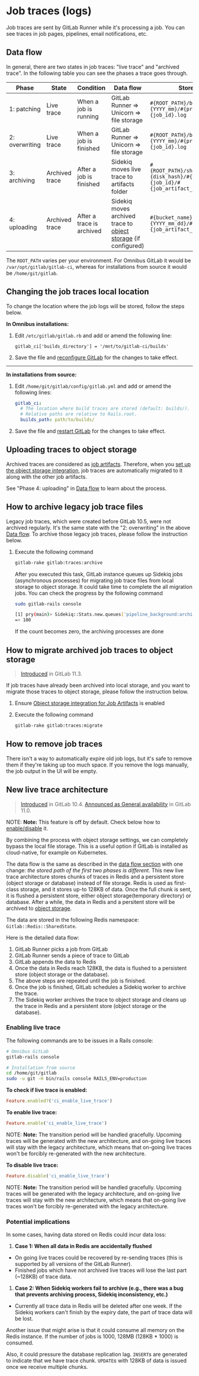 # Job traces (logs)

Job traces are sent by GitLab Runner while it's processing a job. You can see
traces in job pages, pipelines, email notifications, etc.

## Data flow

In general, there are two states in job traces: "live trace" and "archived trace".
In the following table you can see the phases a trace goes through.

| Phase          | State          | Condition                 | Data flow                                       |  Stored path |
| -----          | -----          | ---------                 | ---------                                       |  ----------- |
| 1: patching    | Live trace     | When a job is running     | GitLab Runner => Unicorn => file storage        |`#{ROOT_PATH}/builds/#{YYYY_mm}/#{project_id}/#{job_id}.log`|
| 2: overwriting | Live trace     | When a job is finished    | GitLab Runner => Unicorn => file storage        |`#{ROOT_PATH}/builds/#{YYYY_mm}/#{project_id}/#{job_id}.log`|
| 3: archiving   | Archived trace | After a job is finished   | Sidekiq moves live trace to artifacts folder    |`#{ROOT_PATH}/shared/artifacts/#{disk_hash}/#{YYYY_mm_dd}/#{job_id}/#{job_artifact_id}/job.log`|
| 4: uploading   | Archived trace | After a trace is archived | Sidekiq moves archived trace to [object storage](#uploading-traces-to-object-storage) (if configured)  |`#{bucket_name}/#{disk_hash}/#{YYYY_mm_dd}/#{job_id}/#{job_artifact_id}/job.log`|

The `ROOT_PATH` varies per your environment. For Omnibus GitLab it
would be `/var/opt/gitlab/gitlab-ci`, whereas for installations from source
it would be `/home/git/gitlab`.

## Changing the job traces local location

To change the location where the job logs will be stored, follow the steps below.

**In Omnibus installations:**

1.  Edit `/etc/gitlab/gitlab.rb` and add or amend the following line:

    ```
    gitlab_ci['builds_directory'] = '/mnt/to/gitlab-ci/builds'
    ```

1. Save the file and [reconfigure GitLab][] for the changes to take effect.

---

**In installations from source:**

1. Edit `/home/git/gitlab/config/gitlab.yml` and add or amend the following lines:

    ```yaml
    gitlab_ci:
      # The location where build traces are stored (default: builds/).
      # Relative paths are relative to Rails.root.
      builds_path: path/to/builds/
    ```

1. Save the file and [restart GitLab][] for the changes to take effect.

[reconfigure gitlab]: restart_gitlab.md#omnibus-gitlab-reconfigure "How to reconfigure Omnibus GitLab"
[restart gitlab]: restart_gitlab.md#installations-from-source "How to restart GitLab"

## Uploading traces to object storage

Archived traces are considered as [job artifacts](job_artifacts.md).
Therefore, when you [set up the object storage integration](job_artifacts.md#object-storage-settings),
job traces are automatically migrated to it along with the other job artifacts.

See "Phase 4: uploading" in [Data flow](#data-flow) to learn about the process.

## How to archive legacy job trace files

Legacy job traces, which were created before GitLab 10.5, were not archived regularly.
It's the same state with the "2: overwriting" in the above [Data flow](#data-flow).
To archive those legacy job traces, please follow the instruction below.

1. Execute the following command

      ```bash
      gitlab-rake gitlab:traces:archive
      ```

      After you executed this task, GitLab instance queues up Sidekiq jobs (asynchronous processes)
      for migrating job trace files from local storage to object storage. 
      It could take time to complete the all migration jobs. You can check the progress by the following command

      ```bash
      sudo gitlab-rails console
      ```

      ```bash
      [1] pry(main)> Sidekiq::Stats.new.queues['pipeline_background:archive_trace']
      => 100
      ```

      If the count becomes zero, the archiving processes are done

## How to migrate archived job traces to object storage

> [Introduced][ce-21193] in GitLab 11.3.

If job traces have already been archived into local storage, and you want to migrate those traces to object storage, please follow the instruction below.

1. Ensure [Object storage integration for Job Artifacts](job_artifacts.md#object-storage-settings) is enabled
1. Execute the following command

      ```bash
      gitlab-rake gitlab:traces:migrate
      ```

## How to remove job traces

There isn't a way to automatically expire old job logs, but it's safe to remove
them if they're taking up too much space. If you remove the logs manually, the
job output in the UI will be empty.

## New live trace architecture

> [Introduced][ce-18169] in GitLab 10.4.
> [Announced as General availability][ce-46097] in GitLab 11.0.

NOTE: **Note:**
This feature is off by default. Check below how to [enable/disable](#enabling-live-trace) it.

By combining the process with object storage settings, we can completely bypass
the local file storage. This is a useful option if GitLab is installed as
cloud-native, for example on Kubernetes.

The data flow is the same as described in the [data flow section](#data-flow)
with one change: _the stored path of the first two phases is different_. This new live
trace architecture stores chunks of traces in Redis and a persistent store (object storage or database) instead of
file storage. Redis is used as first-class storage, and it stores up-to 128KB
of data. Once the full chunk is sent, it is flushed a persistent store, either object storage(temporary directory) or database.
After a while, the data in Redis and a persitent store will be archived to [object storage](#uploading-traces-to-object-storage).

The data are stored in the following Redis namespace: `Gitlab::Redis::SharedState`.

Here is the detailed data flow:

1. GitLab Runner picks a job from GitLab
1. GitLab Runner sends a piece of trace to GitLab
1. GitLab appends the data to Redis
1. Once the data in Redis reach 128KB, the data is flushed to a persistent store (object storage or the database).
1. The above steps are repeated until the job is finished.
1. Once the job is finished, GitLab schedules a Sidekiq worker to archive the trace.
1. The Sidekiq worker archives the trace to object storage and cleans up the trace
   in Redis and a persistent store (object storage or the database).

### Enabling live trace

The following commands are to be issues in a Rails console:

```sh
# Omnibus GitLab
gitlab-rails console

# Installation from source
cd /home/git/gitlab
sudo -u git -H bin/rails console RAILS_ENV=production
```

**To check if live trace is enabled:**

```ruby
Feature.enabled?('ci_enable_live_trace')
```

**To enable live trace:**

```ruby
Feature.enable('ci_enable_live_trace')
```

NOTE: **Note:**
The transition period will be handled gracefully. Upcoming traces will be
generated with the new architecture, and on-going live traces will stay with the
legacy architecture, which means that on-going live traces won't be forcibly
re-generated with the new architecture.

**To disable live trace:**

```ruby
Feature.disable('ci_enable_live_trace')
```

NOTE: **Note:**
The transition period will be handled gracefully. Upcoming traces will be generated
with the legacy architecture, and on-going live traces will stay with the new
architecture, which means that on-going live traces won't be forcibly re-generated
with the legacy architecture.

### Potential implications

In some cases, having data stored on Redis could incur data loss:

1. **Case 1: When all data in Redis are accidentally flushed**
  - On going live traces could be recovered by re-sending traces (this is
    supported by all versions of the GitLab Runner).
  - Finished jobs which have not archived live traces will lose the last part
    (~128KB) of trace data.

1. **Case 2: When Sidekiq workers fail to archive (e.g., there was a bug that
   prevents archiving process, Sidekiq inconsistency, etc.)**
  - Currently all trace data in Redis will be deleted after one week. If the
    Sidekiq workers can't finish by the expiry date, the part of trace data will be lost.

Another issue that might arise is that it could consume all memory on the Redis
instance. If the number of jobs is 1000, 128MB (128KB * 1000) is consumed.

Also, it could pressure the database replication lag. `INSERT`s are generated to
indicate that we have trace chunk. `UPDATE`s with 128KB of data is issued once we
receive multiple chunks.

[ce-18169]: https://gitlab.com/gitlab-org/gitlab-ce/merge_requests/18169
[ce-21193]: https://gitlab.com/gitlab-org/gitlab-ce/merge_requests/21193
[ce-46097]: https://gitlab.com/gitlab-org/gitlab-ce/issues/46097
